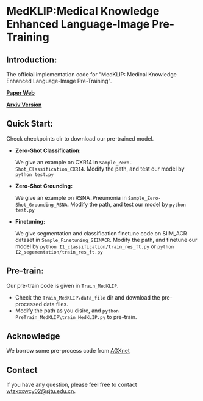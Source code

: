 # MedKLIP:Medical Knowledge Enhanced Language-Image Pre-Training

## Introduction:


The official implementation  code for "MedKLIP: Medical Knowledge Enhanced Language-Image Pre-Training".

[**Paper Web**](https://chaoyi-wu.github.io/MedKLIP/) 

[**Arxiv Version**](https://arxiv.org/abs/2301.02228)

## Quick Start:
Check checkpoints dir to download our pre-trained model.

* **Zero-Shot Classification:**
    
    We give an example on CXR14 in ```Sample_Zero-Shot_Classification_CXR14```. Modify the path, and test our model by ```python test.py```
* **Zero-Shot Grounding:**
    
    We give an example on RSNA_Pneumonia in ```Sample_Zero-Shot_Grounding_RSNA```. Modify the path, and test our model by ```python test.py```
* **Finetuning:**
    
    We give segmentation and classification finetune code on SIIM_ACR dataset in ```Sample_Finetuning_SIIMACR```. Modify the path, and finetune our model by ```python I1_classification/train_res_ft.py``` or ```python I2_segementation/train_res_ft.py```

## Pre-train:
Our pre-train code is given in ```Train_MedKLIP```. 
* Check the ```Train_MedKLIP\data_file``` dir and download the pre-processed data files. 
* Modify the path as you disire, and ```python PreTrain_MedKLIP\train_MedKLIP.py``` to pre-train.

## Acknowledge
We borrow some pre-process code from [AGXnet](https://github.com/batmanlab/AGXNet)

## Contact
If you have any question, please feel free to contact wtzxxxwcy02@sjtu.edu.cn.
